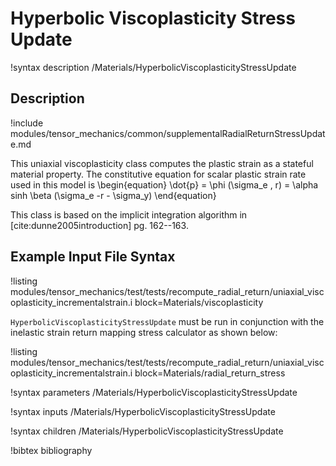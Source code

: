 # Hyperbolic Viscoplasticity Stress Update

!syntax description /Materials/HyperbolicViscoplasticityStressUpdate

## Description

!include modules/tensor_mechanics/common/supplementalRadialReturnStressUpdate.md

This uniaxial viscoplasticity class computes the plastic strain as a stateful material property.  The
constitutive equation for scalar plastic strain rate used in this model is
\begin{equation}
\dot{p} = \phi (\sigma_e , r) = \alpha sinh \beta (\sigma_e -r - \sigma_y)
\end{equation}

This class is based on the implicit integration algorithm in [cite:dunne2005introduction]
pg. 162--163.

## Example Input File Syntax

!listing modules/tensor_mechanics/test/tests/recompute_radial_return/uniaxial_viscoplasticity_incrementalstrain.i
         block=Materials/viscoplasticity

`HyperbolicViscoplasticityStressUpdate` must be run in conjunction with the inelastic strain return
mapping stress calculator as shown below:

!listing modules/tensor_mechanics/test/tests/recompute_radial_return/uniaxial_viscoplasticity_incrementalstrain.i
         block=Materials/radial_return_stress

!syntax parameters /Materials/HyperbolicViscoplasticityStressUpdate

!syntax inputs /Materials/HyperbolicViscoplasticityStressUpdate

!syntax children /Materials/HyperbolicViscoplasticityStressUpdate

!bibtex bibliography
